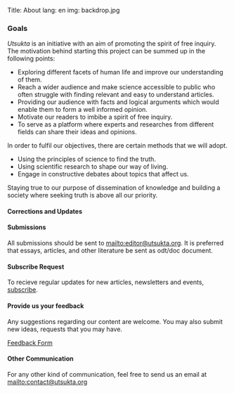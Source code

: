 Title: About
lang: en
img: backdrop.jpg

### Goals

<em>Utsukta</em> is an initiative with an aim of promoting the spirit of free inquiry. The motivation behind starting this project can be summed up in the following points:

* Exploring different facets of human life and improve our understanding of them.
* Reach a wider audience and make science accessible to public who often struggle with finding relevant and easy to understand articles.
* Providing our audience with facts and logical arguments which would enable them to form a well informed opinion.
* Motivate our readers to imbibe a spirit of free inquiry.
* To serve as a platform where experts and researches from different fields can share their ideas and opinions.

In order to fulfil our objectives, there are certain methods that we will adopt.
 
* Using the principles of science to find the truth.
* Using scientific research to shape our way of living.
* Engage in constructive debates about topics that affect us.

Staying true to our purpose of dissemination of knowledge and building a society where seeking truth is above all our priority.

#### Corrections and Updates


#### Submissions
All submissions should be sent to <mailto:editor@utsukta.org>. It is preferred that essays, articles, and other literature be sent as odt/doc document.

#### Subscribe Request
To recieve regular updates for new articles, newsletters and events, [subscribe](https://docs.google.com/forms/d/e/1FAIpQLSf2iBP5GZ0tHXW01Ikwd1GebC2JskM9eGQXBo2ClHdc0XgB-w/viewform?usp=sf_link).

#### Provide us your feedback
Any suggestions regarding our content are welcome. You may also submit new ideas, requests that you may have. 

[Feedback Form](https://docs.google.com/forms/d/e/1FAIpQLSfPCTDDfLiJC1oCLt8F56rEFtBLmXMUP_QGjgRUNEnllFqsmg/viewform?usp=sf_link)

#### Other Communication
For any other kind of communication, feel free to send us an email at <mailto:contact@utsukta.org>
